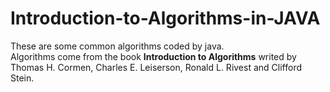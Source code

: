 Introduction-to-Algorithms-in-JAVA
===================================
These are some common algorithms coded by java.<br>
Algorithms come from the book **Introduction to Algorithms** writed by Thomas H. Cormen, Charles E. Leiserson, Ronald L. Rivest and Clifford Stein.
